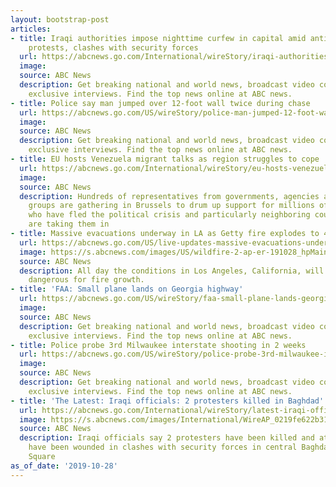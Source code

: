 ```yaml
---
layout: bootstrap-post
articles:
- title: Iraqi authorities impose nighttime curfew in capital amid anti-government
    protests, clashes with security forces
  url: https://abcnews.go.com/International/wireStory/iraqi-authorities-impose-nighttime-curfew-capital-amid-anti-66581973
  image: 
  source: ABC News
  description: Get breaking national and world news, broadcast video coverage, and
    exclusive interviews. Find the top news online at ABC news.
- title: Police say man jumped over 12-foot wall twice during chase
  url: https://abcnews.go.com/US/wireStory/police-man-jumped-12-foot-wall-chase-66581889
  image: 
  source: ABC News
  description: Get breaking national and world news, broadcast video coverage, and
    exclusive interviews. Find the top news online at ABC news.
- title: EU hosts Venezuela migrant talks as region struggles to cope
  url: https://abcnews.go.com/International/wireStory/eu-hosts-venezuela-migrant-talks-region-struggles-cope-66581796
  image: 
  source: ABC News
  description: Hundreds of representatives from governments, agencies and charity
    groups are gathering in Brussels to drum up support for millions of Venezuelans
    who have fled the political crisis and particularly neighboring countries that
    are taking them in
- title: Massive evacuations underway in LA as Getty fire explodes to 400 acres
  url: https://abcnews.go.com/US/live-updates-massive-evacuations-underway-los-angeles-getty/story?id=66579976
  image: https://s.abcnews.com/images/US/wildfire-2-ap-er-191028_hpMain_16x9_992.jpg
  source: ABC News
  description: All day the conditions in Los Angeles, California, will be extremely
    dangerous for fire growth.
- title: 'FAA: Small plane lands on Georgia highway'
  url: https://abcnews.go.com/US/wireStory/faa-small-plane-lands-georgia-highway-66581572
  image: 
  source: ABC News
  description: Get breaking national and world news, broadcast video coverage, and
    exclusive interviews. Find the top news online at ABC news.
- title: Police probe 3rd Milwaukee interstate shooting in 2 weeks
  url: https://abcnews.go.com/US/wireStory/police-probe-3rd-milwaukee-interstate-shooting-weeks-66581413
  image: 
  source: ABC News
  description: Get breaking national and world news, broadcast video coverage, and
    exclusive interviews. Find the top news online at ABC news.
- title: 'The Latest: Iraqi officials: 2 protesters killed in Baghdad'
  url: https://abcnews.go.com/International/wireStory/latest-iraqi-officials-protesters-killed-baghdad-66581386
  image: https://s.abcnews.com/images/International/WireAP_0219fe622b314e5488bced1b82cfbed0_16x9_992.jpg
  source: ABC News
  description: Iraqi officials say 2 protesters have been killed and at least 105
    have been wounded in clashes with security forces in central Baghdad's Tahrir
    Square
as_of_date: '2019-10-28'
---
```


